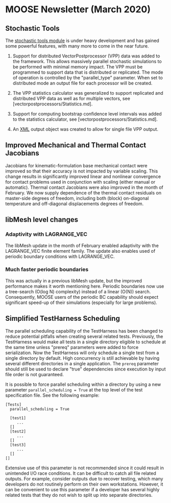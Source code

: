 # MOOSE Newsletter (March 2020)

## Stochastic Tools

The [stochastic tools module](modules/stochastic_tools/index.md) is under heavy development and has
gained some powerful features, with many more to come in the near future.

1. Support for distributed VectorPostprocessor (VPP) data was added to the framework. This allows
   massively parallel stochastic simulations to be performed with minimal memory impact. The VPP
   must be programmed to support data that is distributed or replicated. The mode of operation
   is controlled by the "parallel_type" parameter. When set to distributed mode an output file
   for each processor will be created.

2. The VPP statistics calculator was generalized to support replicated and distributed VPP data as
   well as for multiple vectors, see [vectorpostprocessors/Statistics.md].

3. Support for computing bootstrap confidence level intervals was added to the statistics calculator,
   see [vectorpostprocessors/Statistics.md].

4. An [XML](XMLOutput.md) output object was created to allow for single file VPP output.

## Improved Mechanical and Thermal Contact Jacobians

Jacobians for kinematic-formulation base mechanical contact were improved so that their accuracy is
not impacted by variable scaling. This change results in significantly improved linear and nonlinear
convergence for contact problems used in conjunction with scaling (either manual or
automatic). Thermal contact Jacobians were also improved in the month of February. We now supply
dependence of the thermal contact residuals on master-side degrees of freedom, including both
(block) on-diagonal temperature and off-diagonal displacements degrees of freedom.

## libMesh level changes

### Adaptivity with LAGRANGE_VEC

The libMesh update in the month of February enabled adaptivity with the LAGRANGE_VEC finite element
family. The update also enables used of periodic boundary conditions with LAGRANGE_VEC.

### Much faster periodic boundaries

This was actually in a previous libMesh update, but the improved performance makes it worth
mentioning here. Periodic boundaries now use a tree-search (O(log N) complexity) instead of a
linear (O(N)) search. Consequently, MOOSE users of the periodic BC capability should expect
significant speed-up of their simulations (especially for large problems).

## Simplified TestHarness Scheduling

The parallel scheduling capability of the TestHarness has been changed to reduce potential pitfalls when
creating several related tests. Previously, the TestHarness would make all tests in a single directory
eligible to schedule at the same time unless "prereq" parameters were added to force serialization. Now
the TestHarness will only schedule a single test from a single directory by default. High concurrency is
still achievable by having several different directories in a single application. The `prereq` parameter should
still be used to declare "true" dependencies since execution by input file order is not guaranteed.

It is possible to force parallel scheduling within a directory by using a new parameter `parallel_scheduling = True`
at the top level of the test specification file. See the following example:

```
[Tests]
  parallel_scheduling = True

  [test1]
     ...
  []
  [test2]
     ...
  []
  [test3]
     ...
  []
[]
```

Extensive use of this parameter is not recommended since it could result in unintended I/O race conditions. It can
be difficult to catch all file related outputs. For example, consider outputs due to recover testing, which many
developers do not routinely perform on their own workstations. However, it can be convenient to use this parameter if
a developer has several highly related tests that they do not wish to split up into separate directories.

